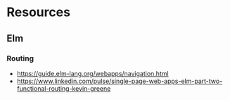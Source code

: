# Resources

## Elm

### Routing 
 
 * https://guide.elm-lang.org/webapps/navigation.html
 * https://www.linkedin.com/pulse/single-page-web-apps-elm-part-two-functional-routing-kevin-greene